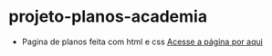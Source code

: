 # projeto-planos-academia
- Pagina de planos feita com html e css
[Acesse a página por aqui](https://debug-matheus.github.io/projeto-planos-academia/)
